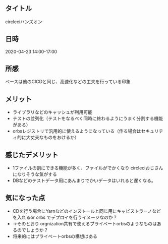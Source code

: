## タイトル
circleciハンズオン

## 日時
2020-04-23 14:00-17:00

## 所感
ベースは他のCICDと同じ、高速化などの工夫を行っている印象

## メリット

- ライブラリなどのキャッシュが利用可能
- テストの並列化（テストをなるべく同時に終わるようにうまく分割する機能がある）
- orbsレジストリで汎用的に使えるようになっている（作る場合はセキュリティ的に大丈夫なものをおけるか）

## 感じたデメリット
- 1ファイルの割にできる機能が多く、ファイルがでかくなり circleciおじさんになりそうな気がする
- DBなどのテストデータ用にあんまりでかいデータはいれると遅くなる。

## 気になった点
- CDを行う場合にYarnなどのインストールと同じ用にキャピストラーノなどを入れるor orbs でデプロイを行うイメージなのか？
- ->そのとおり
orgnization共有で使えるプライベートorbsのようなものはあるのでしょうか？
- 将来的にはプライベートorbsの構想はある
